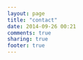 ```yaml
---
layout: page
title: "contact"
date: 2014-09-26 00:21
comments: true
sharing: true
footer: true
---
```

